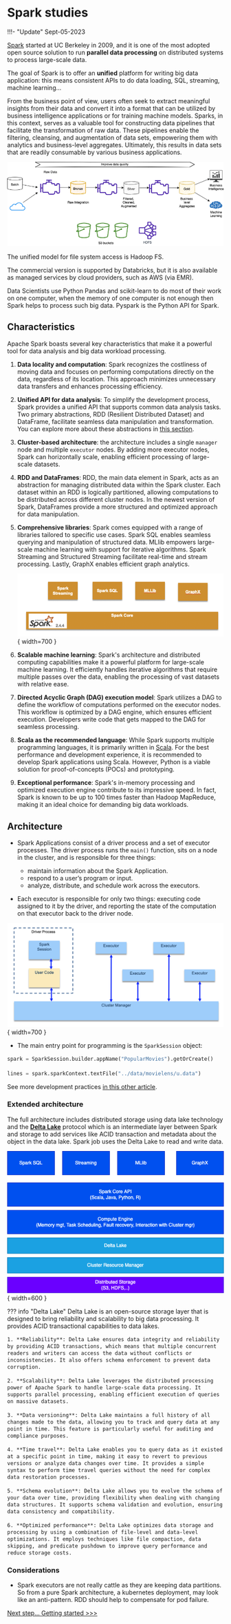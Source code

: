 # Spark studies

!!!- "Update"
    Sept-05-2023

[Spark](https://spark.apache.org/) started at UC Berkeley in 2009, and it is one of the most adopted open source solution to run **parallel data processing** on distributed systems to process large-scale data.

The goal of Spark is to offer an **unified** platform for writing big data application: this means consistent APIs to do data loading, SQL, streaming, machine learning... 

From the business point of view, users often seek to extract meaningful insights from their data and convert it into a format that can be utilized by business intelligence applications or for training machine models. Sparks, in this context, serves as a valuable tool for constructing data pipelines that facilitate the transformation of raw data. These pipelines enable the filtering, cleansing, and augmentation of data sets, empowering them with analytics and business-level aggregates. Ultimately, this results in data sets that are readily consumable by various business applications.

![](./diagrams/data-pipeline.drawio.png)

The unified model for file system access is Hadoop FS.

The commercial version is supported by Databricks, but it is also available as managed services by cloud providers, such as AWS (via EMR).

Data Scientists use Python Pandas and scikit-learn to do most of their work on one computer, when the memory of one computer is not enough then Spark helps to process such big data. Pyspark is the Python API for Spark.

## Characteristics

Apache Spark boasts several key characteristics that make it a powerful tool for data analysis and big data workload processing.

1. **Data locality and computation**: Spark recognizes the costliness of moving data and focuses on performing computations directly on the data, regardless of its location. This approach minimizes unnecessary data transfers and enhances processing efficiency.

2. **Unified API for data analysis**: To simplify the development process, Spark provides a unified API that supports common data analysis tasks. Two primary abstractions, RDD (Resilient Distributed Dataset) and DataFrame, facilitate seamless data manipulation and transformation. You can explore more about these abstractions in [this section](dev-on-spark.md).

3. **Cluster-based architecture**: the architecture includes a single `manager` node and multiple `executor` nodes. By adding more executor nodes, Spark can horizontally scale, enabling efficient processing of large-scale datasets.

4. **RDD and DataFrames**: RDD, the main data element in Spark, acts as an abstraction for managing distributed data within the Spark cluster. Each dataset within an RDD is logically partitioned, allowing computations to be distributed across different cluster nodes. In the newest version of Spark, DataFrames provide a more structured and optimized approach for data manipulation.

5. **Comprehensive libraries**: Spark comes equipped with a range of libraries tailored to specific use cases. Spark SQL enables seamless querying and manipulation of structured data. MLlib empowers large-scale machine learning with support for iterative algorithms. Spark Streaming and Structured Streaming facilitate real-time and stream processing. Lastly, GraphX enables efficient graph analytics.

    ![Spark components](images/spark-components.png){ width=700 }

6. **Scalable machine learning**: Spark's architecture and distributed computing capabilities make it a powerful platform for large-scale machine learning. It efficiently handles iterative algorithms that require multiple passes over the data, enabling the processing of vast datasets with relative ease.

7. **Directed Acyclic Graph (DAG) execution model**: Spark utilizes a DAG to define the workflow of computations performed on the executor nodes. This workflow is optimized by a DAG engine, which ensures efficient execution. Developers write code that gets mapped to the DAG for seamless processing.

8. **Scala as the recommended language**: While Spark supports multiple programming languages, it is primarily written in [Scala](scala_summary.md). For the best performance and development experience, it is recommended to develop Spark applications using Scala. However, Python is a viable solution for proof-of-concepts (POCs) and prototyping.
9. **Exceptional performance**: Spark's in-memory processing and optimized execution engine contribute to its impressive speed. In fact, Spark is known to be up to 100 times faster than Hadoop MapReduce, making it an ideal choice for demanding big data workloads.

## Architecture

* Spark Applications consist of a driver process and a set of executor processes. The driver process runs the `main()` function, sits on a node in the cluster, and is responsible for three things:

    * maintain information about the Spark Application.
    * respond to a user’s program or input.
    * analyze, distribute, and schedule work across the executors.

* Each executor is responsible for only two things: executing code assigned to it by the driver, and reporting the state of the computation on that executor back to the driver node.

![Spark architecture](./images/app-arch.png){ width=700 }

* The main entry point for programming is the `SparkSession` object:

```python
spark = SparkSession.builder.appName("PopularMovies").getOrCreate()

lines = spark.sparkContext.textFile("../data/movielens/u.data")
```

See more development practices [in this other article](./dev/index.md).

### Extended architecture

The full architecture includes distributed storage using data lake technology and the [**Delta Lake**](https://www.databricks.com/resources/ebook/delta-lake-running-oreilly) protocol which is an intermediate layer between Spark and storage to add services like ACID transaction and metadata about the object in the data lake. Spark job uses the Delta Lake to read and write data. 

![](./diagrams/spark-delta-hla.drawio.png){ width=600 }

??? info "Delta Lake"
    Delta Lake is an open-source storage layer that is designed to bring reliability and scalability to big data processing. It provides ACID transactional capabilities to data lakes.

    1. **Reliability**: Delta Lake ensures data integrity and reliability by providing ACID transactions, which means that multiple concurrent readers and writers can access the data without conflicts or inconsistencies. It also offers schema enforcement to prevent data corruption.

    2. **Scalability**: Delta Lake leverages the distributed processing power of Apache Spark to handle large-scale data processing. It supports parallel processing, enabling efficient execution of queries on massive datasets.

    3. **Data versioning**: Delta Lake maintains a full history of all changes made to the data, allowing you to track and query data at any point in time. This feature is particularly useful for auditing and compliance purposes.

    4. **Time travel**: Delta Lake enables you to query data as it existed at a specific point in time, making it easy to revert to previous versions or analyze data changes over time. It provides a simple syntax to perform time travel queries without the need for complex data restoration processes.

    5. **Schema evolution**: Delta Lake allows you to evolve the schema of your data over time, providing flexibility when dealing with changing data structures. It supports schema validation and evolution, ensuring data consistency and compatibility.

    6. **Optimized performance**: Delta Lake optimizes data storage and processing by using a combination of file-level and data-level optimizations. It employs techniques like file compaction, data skipping, and predicate pushdown to improve query performance and reduce storage costs.


### Considerations

* Spark executors are not really cattle as they are keeping data partitions. So from a pure Spark architecture, a kubernetes deployment, may look like an anti-pattern. RDD should help to compensate for pod failure.


[Next step... Getting started >>>](dev/index.md)
